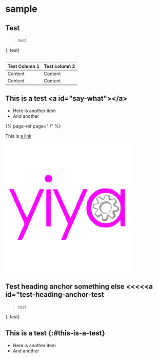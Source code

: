 # sample

## Test <a id="what-is-it-now"></a>

> test

{: test}

```text

```

| Test Column 1 | Test column 2 |
| :--- | :--- |
| Content | Content |
| Content | Content |

## This is a test &lt;a id="say-what"&gt;&lt;/a&gt; <a id="say-what"></a>

* Here is another item
* And another

{% page-ref page="./" %}

This is [a link](./#say-what)

![](.gitbook/assets/just+yiya+logo+-+small-done%20%281%29%20%281%29.png)

## Test heading anchor something else &lt;&lt;&lt;&lt;&lt;a id="test-heading-anchor-test

> test

{: test}

## This is a test {:\#this-is-a-test}

* Here is another item
* And another

